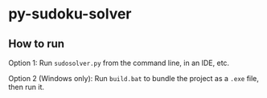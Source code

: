 # py-sudoku-solver
## How to run
Option 1: Run `sudosolver.py` from the command line, in an IDE, etc.

Option 2 (Windows only): Run `build.bat` to bundle the project as a `.exe` file, then run it.
